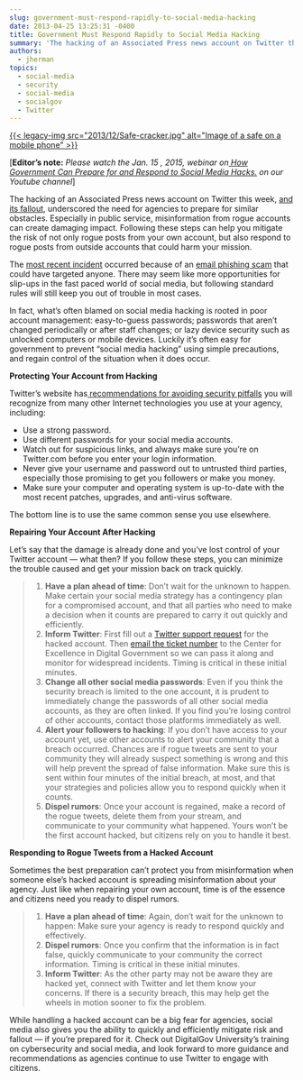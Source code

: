 ```yaml
---
slug: government-must-respond-rapidly-to-social-media-hacking
date: 2013-04-25 13:25:31 -0400
title: Government Must Respond Rapidly to Social Media Hacking
summary: 'The hacking of an Associated Press news account on Twitter this week, and its fallout, underscored the need for agencies'
authors:
  - jherman
topics:
  - social-media
  - security
  - social-media
  - socialgov
  - Twitter
---
```


<p dir="ltr">
  <a href="https://s3.amazonaws.com/digitalgov/_legacy-img/2013/12/Safe-cracker.jpg">{{< legacy-img src="2013/12/Safe-cracker.jpg" alt="Image of a safe on a mobile phone" >}}</a>
</p>

<p dir="ltr">
  [<strong>Editor&#8217;s note:</strong> <em>Please watch the Jan. 15 , 2015, webinar on<a href="https://www.youtube.com/watch?v=tesgduqeyjI&authuser=0"> How Government Can Prepare for and Respond to Social Media Hacks.</a> on our Youtube channel</em>]
</p>

<p dir="ltr">
  The hacking of an Associated Press news account on Twitter this week, <a href="http://www.nextgov.com/mobile/2013/04/how-twitter-accounts-apsget-hacked/62732/?oref=ng-HPriver" target="_blank">and its fallout</a>, underscored the need for agencies to prepare for similar obstacles. Especially in public service, misinformation from rogue accounts can create damaging impact. Following these steps can help you mitigate the risk of not only rogue posts from your own account, but also respond to rogue posts from outside accounts that could harm your mission.
</p>

The <a href="http://news.yahoo.com/hackers-compromise-ap-twitter-account-173138187--finance.html" target="_blank">most recent incident</a> occurred because of an <a href="https://twitter.com/MikeBakerAP/status/326749951960940544" target="_blank">email phishing scam</a> that could have targeted anyone. There may seem like more opportunities for slip-ups in the fast paced world of social media, but following standard rules will still keep you out of trouble in most cases.

In fact, what’s often blamed on social media hacking is rooted in poor account management: easy-to-guess passwords; passwords that aren’t changed periodically or after staff changes; or lazy device security such as unlocked computers or mobile devices. Luckily it’s often easy for government to prevent “social media hacking” using simple precautions, and regain control of the situation when it does occur.

**Protecting Your Account from Hacking**

Twitter’s website has<a href="https://support.twitter.com/articles/76036-keeping-your-account-secure" target="_blank"> recommendations for avoiding security pitfalls</a> you will recognize from many other Internet technologies you use at your agency, including:

  * Use a strong password.
  * Use different passwords for your social media accounts.
  * Watch out for suspicious links, and always make sure you’re on Twitter.com before you enter your login information.
  * Never give your username and password out to untrusted third parties, especially those promising to get you followers or make you money.
  * Make sure your computer and operating system is up-to-date with the most recent patches, upgrades, and anti-virus software.

<p dir="ltr">
  The bottom line is to use the same common sense you use elsewhere.
</p>

 **Repairing Your Account After Hacking**

<p dir="ltr">
  Let’s say that the damage is already done and you’ve lost control of your Twitter account &#8212; what then? If you follow these steps, you can minimize the trouble caused and get your mission back on track quickly.
</p>

>   1. **Have a plan ahead of time**: Don’t wait for the unknown to happen. Make certain your social media strategy has a contingency plan for a compromised account, and that all parties who need to make a decision when it counts are prepared to carry it out quickly and efficiently.
>   2. **Inform Twitter**: First fill out a <a href="https://support.twitter.com/forms/hacked" target="_blank">Twitter support request</a> for the hacked account. Then [email the ticket number](https://support.twitter.com/forms/hacked) to the Center for Excellence in Digital Government so we can pass it along and monitor for widespread incidents. Timing is critical in these initial minutes.
>   3. **Change all other social media passwords**: Even if you think the security breach is limited to the one account, it is prudent to immediately change the passwords of all other social media accounts, as they are often linked. If you find you’re losing control of other accounts, contact those platforms immediately as well.
>   4. **Alert your followers to hacking**: If you don’t have access to your account yet, use other accounts to alert your community that a breach occurred. Chances are if rogue tweets are sent to your community they will already suspect something is wrong and this will help prevent the spread of false information. Make sure this is sent within four minutes of the initial breach, at most, and that your strategies and policies allow you to respond quickly when it counts.
>   5. **Dispel rumors**: Once your account is regained, make a record of the rogue tweets, delete them from your stream, and communicate to your community what happened. Yours won’t be the first account hacked, but citizens rely on you to handle it best.

<p dir="ltr">
  <strong>Responding to Rogue Tweets from a Hacked Account</strong>
</p>

<p dir="ltr">
  Sometimes the best preparation can’t protect you from misinformation when someone else’s hacked account is spreading misinformation about your agency. Just like when repairing your own account, time is of the essence and citizens need you ready to dispel rumors.
</p>

>   1. **Have a plan ahead of time**: Again, don’t wait for the unknown to happen: Make sure your agency is ready to respond quickly and effectively.
>   2. **Dispel rumors**: Once you confirm that the information is in fact false, quickly communicate to your community the correct information. Timing is critical in these initial minutes.
>   3. **Inform Twitter**: As the other party may not be aware they are hacked yet, connect with Twitter and let them know your concerns. If there is a security breach, this may help get the wheels in motion sooner to fix the problem.

While handling a hacked account can be a big fear for agencies, social media also gives you the ability to quickly and efficiently mitigate risk and fallout &#8212; if you’re prepared for it. Check out DigitalGov University’s training on cybersecurity and social media, and look forward to more guidance and recommendations as agencies continue to use Twitter to engage with citizens.

